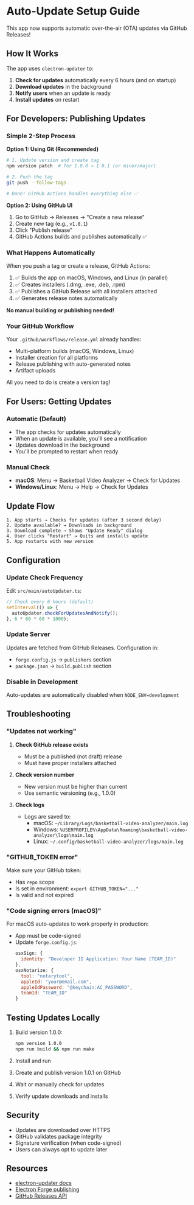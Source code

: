 # Auto-Update Setup Guide

This app now supports automatic over-the-air (OTA) updates via GitHub Releases!

## How It Works

The app uses `electron-updater` to:
1. **Check for updates** automatically every 6 hours (and on startup)
2. **Download updates** in the background
3. **Notify users** when an update is ready
4. **Install updates** on restart

## For Developers: Publishing Updates

### Simple 2-Step Process

**Option 1: Using Git (Recommended)**

```bash
# 1. Update version and create tag
npm version patch  # for 1.0.0 → 1.0.1 (or minor/major)

# 2. Push the tag
git push --follow-tags

# Done! GitHub Actions handles everything else ✅
```

**Option 2: Using GitHub UI**

1. Go to GitHub → Releases → "Create a new release"
2. Create new tag (e.g., `v1.0.1`)
3. Click "Publish release"
4. GitHub Actions builds and publishes automatically ✅

### What Happens Automatically

When you push a tag or create a release, GitHub Actions:
1. ✅ Builds the app on macOS, Windows, and Linux (in parallel)
2. ✅ Creates installers (.dmg, .exe, .deb, .rpm)
3. ✅ Publishes a GitHub Release with all installers attached
4. ✅ Generates release notes automatically

**No manual building or publishing needed!**

### Your GitHub Workflow

Your `.github/workflows/release.yml` already handles:
- Multi-platform builds (macOS, Windows, Linux)
- Installer creation for all platforms
- Release publishing with auto-generated notes
- Artifact uploads

All you need to do is create a version tag!

## For Users: Getting Updates

### Automatic (Default)

- The app checks for updates automatically
- When an update is available, you'll see a notification
- Updates download in the background
- You'll be prompted to restart when ready

### Manual Check

- **macOS**: Menu → Basketball Video Analyzer → Check for Updates
- **Windows/Linux**: Menu → Help → Check for Updates

## Update Flow

```
1. App starts → Checks for updates (after 3 second delay)
2. Update available? → Downloads in background
3. Download complete → Shows "Update Ready" dialog
4. User clicks "Restart" → Quits and installs update
5. App restarts with new version
```

## Configuration

### Update Check Frequency

Edit `src/main/autoUpdater.ts`:
```typescript
// Check every 6 hours (default)
setInterval(() => {
  autoUpdater.checkForUpdatesAndNotify();
}, 6 * 60 * 60 * 1000);
```

### Update Server

Updates are fetched from GitHub Releases. Configuration in:
- `forge.config.js` → `publishers` section
- `package.json` → `build.publish` section

### Disable in Development

Auto-updates are automatically disabled when `NODE_ENV=development`

## Troubleshooting

### "Updates not working"

1. **Check GitHub release exists**
   - Must be a published (not draft) release
   - Must have proper installers attached

2. **Check version number**
   - New version must be higher than current
   - Use semantic versioning (e.g., 1.0.0)

3. **Check logs**
   - Logs are saved to:
     - macOS: `~/Library/Logs/basketball-video-analyzer/main.log`
     - Windows: `%USERPROFILE%\AppData\Roaming\basketball-video-analyzer\logs\main.log`
     - Linux: `~/.config/basketball-video-analyzer/logs/main.log`

### "GITHUB_TOKEN error"

Make sure your GitHub token:
- Has `repo` scope
- Is set in environment: `export GITHUB_TOKEN="..."`
- Is valid and not expired

### "Code signing errors (macOS)"

For macOS auto-updates to work properly in production:
- App must be code-signed
- Update `forge.config.js`:
  ```javascript
  osxSign: {
    identity: "Developer ID Application: Your Name (TEAM_ID)"
  },
  osxNotarize: {
    tool: "notarytool",
    appleId: "your@email.com",
    appleIdPassword: "@keychain:AC_PASSWORD",
    teamId: "TEAM_ID"
  }
  ```

## Testing Updates Locally

1. Build version 1.0.0:
   ```bash
   npm version 1.0.0
   npm run build && npm run make
   ```

2. Install and run

3. Create and publish version 1.0.1 on GitHub

4. Wait or manually check for updates

5. Verify update downloads and installs

## Security

- Updates are downloaded over HTTPS
- GitHub validates package integrity
- Signature verification (when code-signed)
- Users can always opt to update later

## Resources

- [electron-updater docs](https://www.electron.build/auto-update)
- [Electron Forge publishing](https://www.electronforge.io/config/publishers)
- [GitHub Releases API](https://docs.github.com/en/rest/releases)
